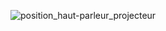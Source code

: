 
![position_haut-parleur_projecteur](https://user-images.githubusercontent.com/112189073/236200696-a093e601-fe2a-4102-9375-8c54ee4863ee.png)
